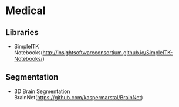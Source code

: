 # Medical

## Libraries

- SimpleITK Notebooks(http://insightsoftwareconsortium.github.io/SimpleITK-Notebooks/)

## Segmentation

- 3D Brain Segmentation BrainNet(https://github.com/kaspermarstal/BrainNet)
